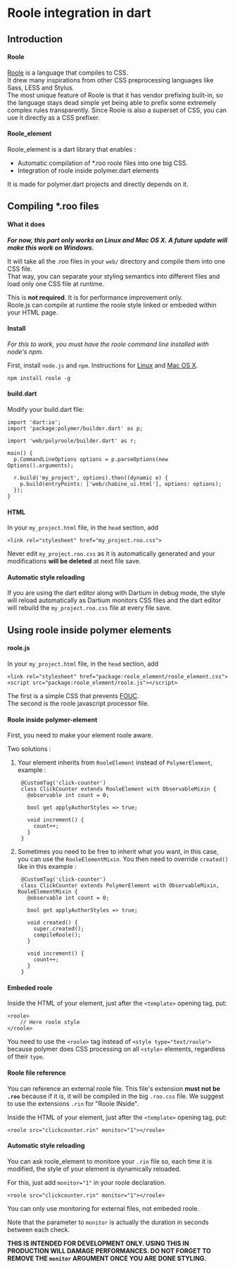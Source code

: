 # Roole integration in dart

## Introduction

#### Roole

[Roole](http://roole.org) is a language that compiles to CSS.  
It drew many inspirations from other CSS preprocessing languages like Sass, LESS and Stylus.  
The most unique feature of Roole is that it has vendor prefixing built-in, so the language stays dead simple yet being able to prefix some extremely complex rules transparently. Since Roole is also a superset of CSS, you can use it directly as a CSS prefixer.

#### Roole_element

Roole_element is a dart library that enables :

 * Automatic compilation of *.roo roole files into one big CSS.
 * Integration of roole inside polymer.dart elements

It is made for polymer.dart projects and directly depends on it.


## Compiling *.roo files

#### What it does

***For now, this part only works on Linux and Mac OS X. A future update will make this work on Windows.***

It will take all the .roo files in your `web/` directory and compile them into one CSS file.  
That way, you can separate your styling semantics into different files and load only one CSS file at runtime.

This is **not required**. It is for performance improvement only.  
Roole.js can compile at runtime the roole style linked or embeded within your HTML page.

#### Install

*For this to work, you must have the roole command line installed with node's npm.*

First, install `node.js` and `npm`. Instructions for [Linux](https://github.com/joyent/node/wiki/Installing-Node.js-via-package-manager) and [Mac OS X](https://github.com/joyent/node/wiki/Installing-Node.js-via-package-manager#osx).

	npm install roole -g

#### build.dart

Modify your build.dart file:

	import 'dart:io';
	import 'package:polymer/builder.dart' as p;
	
	import 'web/polyroole/builder.dart' as r;
	
	main() {
	  p.CommandLineOptions options = p.parseOptions(new Options().arguments);
	  
	  r.build('my_project', options).then((dynamic e) {
	    p.build(entryPoints: ['web/chabine_ui.html'], options: options);
	  });
	}

#### HTML

In your `my_project.html` file, in the `head` section, add

	<link rel="stylesheet" href="my_project.roo.css">

Never edit `my_project.roo.css` as it is automatically generated and your modifications **will be deleted** at next file save.

#### Automatic style reloading

If you are using the dart editor along with Dartium in debug mode, the style will reload automatically as Dartium monitors CSS files and the dart editor will rebuild the `my_project.roo.css` file at every file save.


## Using roole inside polymer elements

#### roole.js

In your `my_project.html` file, in the `head` section, add

	<link rel="stylesheet" href="package:roole_element/roole_element.css">
	<script src="package:roole_element/roole.js"></script>

The first is a simple CSS that prevents [FOUC](http://wikipedia.org/wiki/FOUC).  
The second is the roole javascript processor file.

#### Roole inside polymer-element

First, you need to make your element roole aware.

Two solutions :

1. Your element inherits from `RooleElement` instead of `PolymerElement`, example :

		@CustomTag('click-counter')
		class ClickCounter extends RooleElement with ObservableMixin {
		  @observable int count = 0;
		
		  bool get applyAuthorStyles => true;
		  
		  void increment() {
		    count++;
		  }
		}

2. Sometimes you need to be free to inherit what you want, in this case, you can use the `RooleElementMixin`. You then need to override `created()` like in this example :

		@CustomTag('click-counter')
		class ClickCounter extends PolymerElement with ObservableMixin, RooleElementMixin {
		  @observable int count = 0;
		
		  bool get applyAuthorStyles => true;
		  
		  void created() {
		    super.created();
		    compileRoole();
		  }
		  
		  void increment() {
		    count++;
		  }
		}

#### Embeded roole

Inside the HTML of your element, just after the `<template>` opening tag, put:

	<roole>
		// Here roole style
	</roole>

You need to use the `<roole>` tag instead of `<style type="text/roole">` because polymer does CSS processing on all `<style>` elements, regardless of their `type`.

#### Roole file reference

You can reference an external roole file.
This file's extension **must not be `.roo`** because if it is, it will be compiled in the big `.roo.css` file. We suggest to use the extensions `.rin` for "Roole INside".

Inside the HTML of your element, just after the `<template>` opening tag, put:

	<roole src="clickcounter.rin" monitor="1"></roole>

#### Automatic style reloading

You can ask roole_element to monitore your `.rin` file so, each time it is modified, the style of your element is dynamically reloaded.

For this, just add `monitor="1"` in your roole declaration.

	<roole src="clickcounter.rin" monitor="1"></roole>

You can only use monitoring for external files, not embeded roole.

Note that the parameter to `monitor` is actually the duration in seconds between each check.

**THIS IS INTENDED FOR DEVELOPMENT ONLY. USING THIS IN PRODUCTION WILL DAMAGE PERFORMANCES. DO NOT FORGET TO REMOVE THE `monitor` ARGUMENT ONCE YOU ARE DONE STYLING.**


